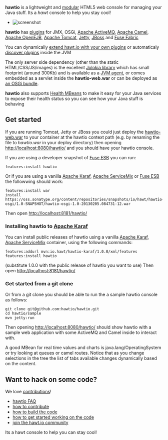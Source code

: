 **hawtio** is a lightweight and [modular](http://hawt.io/developers/plugins.html) HTML5 web console for managing your Java stuff. Its a _hawt_ console to help you stay cool!

<ul class="thumbnails">
  <li class="span10">
    <div class="thumbnail">
     <img src="https://raw.github.com/hawtio/hawtio/master/website/src/images/screenshots/camelRoute.png" alt="screenshot">
    </div>
  </li>
</ul>

**hawtio** has [plugins](http://hawt.io/developers/plugins.html) for JMX, OSGi, [Apache ActiveMQ](http://activemq.apache.org/), [Apache Camel](http://camel.apache.org/), [Apache OpenEJB](http://openejb.apache.org/), [Apache Tomcat](http://tomcat.apache.org/), [Jetty](http://www.eclipse.org/jetty/), [JBoss](http://www.jboss.org/jbossas) and [Fuse Fabric](http://fuse.fusesource.org/fabric/)

You can dynamically [extend hawt.io with your own plugins](http://hawt.io/developers/plugins.html) or automaticaly [discover plugins](http://hawt.io/developers/plugins.html) inside the JVM

The only server side dependency (other than the static HTML/CSS/JS/images) is the excellent [Jolokia library](http://jolokia.org) which has small footprint (around 300Kb) and is available as a [JVM agent](http://jolokia.org/agent/jvm.html), or comes embedded as a servlet inside the **hawtio-web.war** or can be deployed as [an OSGi bundle](http://jolokia.org/agent/osgi.html).

**hawtio** also supports [Health MBeans](http://hawt.io/health/) to make it easy for your Java services to expose their health status so you can see how your Java stuff is behaving


## Get started

If you are running Tomcat, Jetty or JBoss you could just deploy the [hawtio-web.war](https://oss.sonatype.org/content/repositories/snapshots/io/hawt/hawtio-web/1.0-SNAPSHOT/) to your container at the hawtio context path (e.g. by renaming the file to _hawtio.war_ in your deploy directory) then opening [http://localhost:8080/hawtio/](http://localhost:8080/hawtio/) and you should have your hawtio console.

If you are using a developer snapshot of [Fuse ESB](http://fusesource.com/products/fuse-esb-enterprise/) you can run:

    features:install hawtio

Or if you are using a vanilla [Apache Karaf](http://karaf.apache.org/), [Apache ServiceMix](http://servicemix.apache.org/) or [Fuse ESB](http://fusesource.com/products/fuse-esb-enterprise/) the followwing should work:

    features:install war
    install https://oss.sonatype.org/content/repositories/snapshots/io/hawt/hawtio-osgi/1.0-SNAPSHOT/hawtio-osgi-1.0-20130205.084731-12.war

Then open [http://localhost:8181/hawtio/](http://localhost:8181/hawtio/)


### Installing hawtio to [Apache Karaf](http://karaf.apache.org/)

You can install public releases of hawtio using a vanilla  [Apache Karaf](http://karaf.apache.org/), [Apache ServiceMix](http://servicemix.apache.org/) container, using the following commands:

    features:addurl mvn:io.hawt/hawtio-karaf/1.0.0/xml/features
    features:install hawtio

(substitute 1.0.0 with the public release of hawtio you want to use)
Then open [http://localhost:8181/hawtio/](http://localhost:8181/hawtio/)


### Get started from a git clone

Or from a git clone you should be able to run the a sample hawtio console as follows:

    git clone git@github.com:hawtio/hawtio.git
    cd hawtio/sample
    mvn jetty:run

Then opening [http://localhost:8080/hawtio/](http://localhost:8080/hawtio/) should show hawtio with a sample web application with some ActiveMQ and Camel inside to interact with.

A good MBean for real time values and charts is java.lang/OperatingSystem or try looking at queues or camel routes. Notice that as you change selections in the tree the list of tabs available changes dynamically based on the content.

## Want to hack on some code?

We love [contributions](http://hawt.io/contributing/index.html)!

* [hawtio FAQ](http://hawt.io/faq/index.html)
* [how to contribute](http://hawt.io/contributing/index.html)
* [how to build the code](http://hawt.io/building/index.html)
* [how to get started working on the code](http://hawt.io/developers/index.html)
* [join the hawt.io community](http://hawt.io/community/index.html)

Its a hawt console to help you can stay cool!
